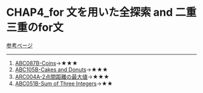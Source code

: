 # CHAP4_for 文を用いた全探索 and 二重三重のfor文

[参考ページ](http://bit.ly/2W0Z9UB)

---

1. [ABC087B-Coins](https://atcoder.jp/contests/abc087/tasks/abc087_b)→★★★
1. [ABC105B-Cakes and Donuts](https://atcoder.jp/contests/abc105/tasks/abc105_b)→★★★
1. [ARC004A-2点間距離の最大値](https://atcoder.jp/contests/arc004/tasks/arc004_1)→★★★
1. [ABC051B-Sum of Three Integers](https://atcoder.jp/contests/abc051/tasks/abc051_b)→★★
